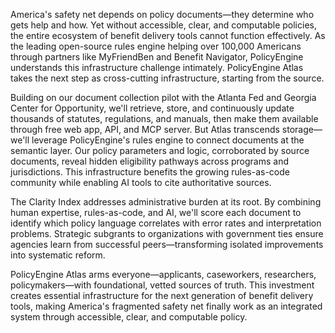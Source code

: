 America's safety net depends on policy documents—they determine who gets help and how. Yet without accessible, clear, and computable policies, the entire ecosystem of benefit delivery tools cannot function effectively. As the leading open-source rules engine helping over 100,000 Americans through partners like MyFriendBen and Benefit Navigator, PolicyEngine understands this infrastructure challenge intimately. PolicyEngine Atlas takes the next step as cross-cutting infrastructure, starting from the source.

Building on our document collection pilot with the Atlanta Fed and Georgia Center for Opportunity, we'll retrieve, store, and continuously update thousands of statutes, regulations, and manuals, then make them available through free web app, API, and MCP server. But Atlas transcends storage—we'll leverage PolicyEngine's rules engine to connect documents at the semantic layer. Our policy parameters and logic, corroborated by source documents, reveal hidden eligibility pathways across programs and jurisdictions. This infrastructure benefits the growing rules-as-code community while enabling AI tools to cite authoritative sources.

The Clarity Index addresses administrative burden at its root. By combining human expertise, rules-as-code, and AI, we'll score each document to identify which policy language correlates with error rates and interpretation problems. Strategic subgrants to organizations with government ties ensure agencies learn from successful peers—transforming isolated improvements into systematic reform.

PolicyEngine Atlas arms everyone—applicants, caseworkers, researchers, policymakers—with foundational, vetted sources of truth. This investment creates essential infrastructure for the next generation of benefit delivery tools, making America's fragmented safety net finally work as an integrated system through accessible, clear, and computable policy.